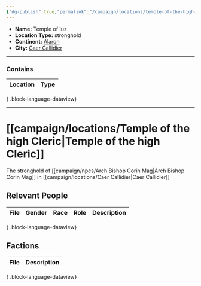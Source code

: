 ```yaml
---
{"dg-publish":true,"permalink":"/campaign/locations/temple-of-the-high-cleric/","noteIcon":"","created":"2025-10-26T09:04:38.022-07:00","updated":"2025-10-27T22:27:00.678-07:00"}
---
```


<p><span><ul>
<li dir="auto"><strong>Name:</strong> Temple of Iuz</li>
<li dir="auto"><strong>Location Type:</strong> stronghold</li>
<li dir="auto"><strong>Continent:</strong> <a data-tooltip-position="top" aria-label="campaign/locations/Alaron.md" data-href="campaign/locations/Alaron.md" href="campaign/locations/Alaron.md" class="internal-link" target="_blank" rel="noopener nofollow">Alaron</a></li>
<li dir="auto"><strong>City:</strong> <a data-tooltip-position="top" aria-label="campaign/locations/Caer Callidier.md" data-href="campaign/locations/Caer Callidier.md" href="campaign/locations/Caer Callidier.md" class="internal-link" target="_blank" rel="noopener nofollow">Caer Callidier</a></li>
</ul></span></p>

---

### Contains
| Location | Type |
| -------- | ---- |

{ .block-language-dataview}

---

# [[campaign/locations/Temple of the high Cleric\|Temple of the high Cleric]]
The stronghold of [[campaign/npcs/Arch Bishop Corin Mag\|Arch Bishop Corin Mag]] in [[campaign/locations/Caer Callidier\|Caer Callidier]]

## Relevant People
| File | Gender | Race | Role | Description |
| ---- | ------ | ---- | ---- | ----------- |

{ .block-language-dataview}

## Factions
| File | Description |
| ---- | ----------- |

{ .block-language-dataview}